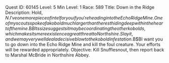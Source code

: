 Quest ID: 60145
Level: 5
Min Level: 1
Race: 589
Title: Down in the Ridge
Description: Hold, $N. I've one more piece of intel for you if you're heading into the Echo Ridge Mine. One of my scouts spoke of a kobold much larger than the rest hiding deep within the heart of the mine.$B$BIts size suggests it may be coordinating the other kobolds, which makes its mere existence a great threat to Northshire. Slay it, and we may very well deal a decisive blow to the kobold infestation.$B$BI want you to go down into the Echo Ridge Mine and kill the foul creature. Your efforts will be rewarded appropriately.
Objective: Kill Snufflesnout, then report back to Marshal McBride in Northshire Abbey.
